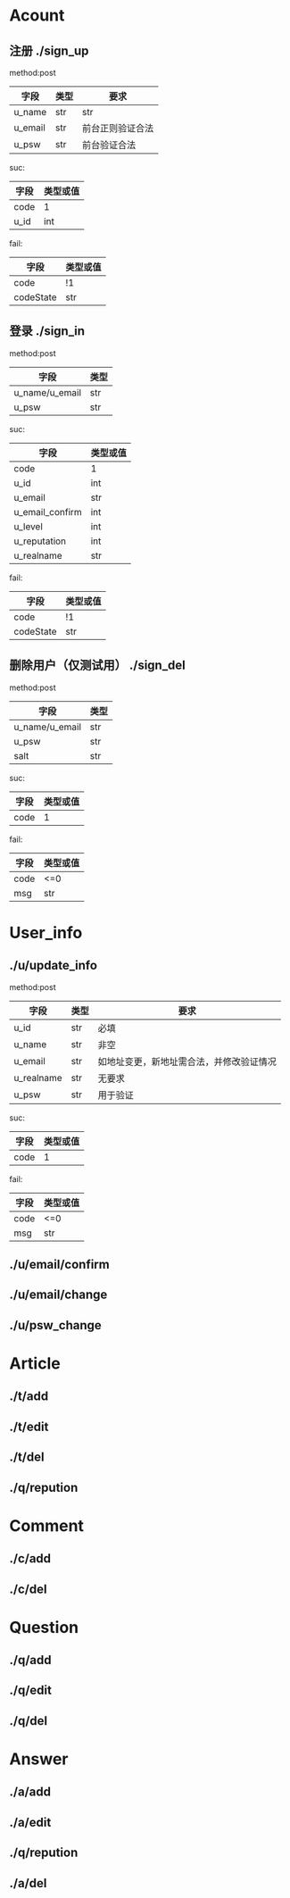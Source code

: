 # Acount
## 注册 ./sign_up

method:post

字段|类型|要求
------------ | ------------- | ------------
u_name| str|str
u_email| str|前台正则验证合法
u_psw| str|前台验证合法



suc:

字段|类型或值
------------ | -------------
code|1
u_id|int

fail:

字段|类型或值
------------ | -------------
code|!1
codeState| str


## 登录 ./sign_in

method:post

字段|类型
------------ | -------------
u_name/u_email| str
u_psw| str

suc:

字段|类型或值
------------ | -------------
code|1
u_id|int
u_email | str
u_email_confirm | int
u_level |  int
u_reputation |  int
u_realname | str


fail:

字段|类型或值
------------ | -------------
code|!1
codeState| str


## 删除用户（仅测试用） ./sign_del

method:post

字段|类型
------------ | -------------
u_name/u_email| str
u_psw| str
salt| str


suc:

字段|类型或值
------------ | -------------
code|1

fail:

字段|类型或值
------------ | -------------
code|<=0
msg| str

# User_info

## ./u/update_info

method:post

字段|类型|要求
------------ | ------------- | ------------
u_id | str | 必填
u_name| str | 非空
u_email | str | 如地址变更，新地址需合法，并修改验证情况
u_realname | str | 无要求
u_psw | str | 用于验证


suc:

字段|类型或值
------------ | -------------
code|1


fail:

字段|类型或值
------------ | -------------
code|<=0
msg| str


## ./u/email/confirm

## ./u/email/change

## ./u/psw_change

# Article

## ./t/add
## ./t/edit
## ./t/del
## ./q/repution

# Comment

## ./c/add
## ./c/del

# Question

## ./q/add
## ./q/edit
## ./q/del

# Answer

## ./a/add
## ./a/edit
## ./q/repution
## ./a/del
